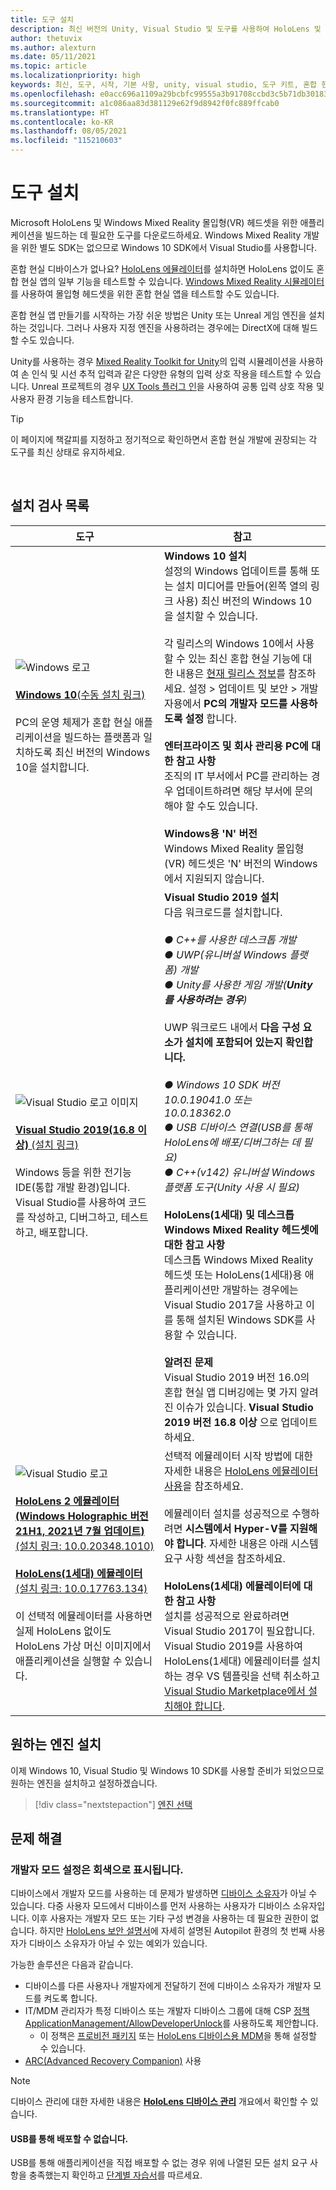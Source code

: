 ```yaml
---
title: 도구 설치
description: 최신 버전의 Unity, Visual Studio 및 도구를 사용하여 HoloLens 및 VR 개발에 권장되는 도구를 여기에서 시작합니다.
author: thetuvix
ms.author: alexturn
ms.date: 05/11/2021
ms.topic: article
ms.localizationpriority: high
keywords: 최신, 도구, 시작, 기본 사항, unity, visual studio, 도구 키트, 혼합 현실 헤드셋, windows mixed reality 헤드셋, 가상 현실 헤드셋, 설치, Windows, HoloLens, 에뮬레이터, unreal, openxr
ms.openlocfilehash: e0acc696a1109a29bcbfc99555a3b91708ccbd3c5b71db30183a085a19cd6c28
ms.sourcegitcommit: a1c086aa83d381129e62f9d8942f0fc889ffcab0
ms.translationtype: HT
ms.contentlocale: ko-KR
ms.lasthandoff: 08/05/2021
ms.locfileid: "115210603"
---
```

# <a name="install-the-tools"></a>도구 설치

Microsoft HoloLens 및 Windows Mixed Reality 몰입형(VR) 헤드셋을 위한 애플리케이션을 빌드하는 데 필요한 도구를 다운로드하세요. Windows Mixed Reality 개발을 위한 별도 SDK는 없으므로 Windows 10 SDK에서 Visual Studio를 사용합니다.

혼합 현실 디바이스가 없나요? [HoloLens 에뮬레이터](platform-capabilities-and-apis/using-the-hololens-emulator.md)를 설치하면 HoloLens 없이도 혼합 현실 앱의 일부 기능을 테스트할 수 있습니다. [Windows Mixed Reality 시뮬레이터](platform-capabilities-and-apis/using-the-windows-mixed-reality-simulator.md)를 사용하여 몰입형 헤드셋을 위한 혼합 현실 앱을 테스트할 수도 있습니다.

혼합 현실 앱 만들기를 시작하는 가장 쉬운 방법은 Unity 또는 Unreal 게임 엔진을 설치하는 것입니다. 그러나 사용자 지정 엔진을 사용하려는 경우에는 DirectX에 대해 빌드할 수도 있습니다.

Unity를 사용하는 경우 [Mixed Reality Toolkit for Unity](https://github.com/Microsoft/MixedRealityToolkit-Unity)의 입력 시뮬레이션을 사용하여 손 인식 및 시선 추적 입력과 같은 다양한 유형의 입력 상호 작용을 테스트할 수 있습니다. Unreal 프로젝트의 경우 [UX Tools 플러그 인](https://github.com/microsoft/MixedReality-UXTools-Unreal)을 사용하여 공통 입력 상호 작용 및 사용자 환경 기능을 테스트합니다.

>[!TIP]
>이 페이지에 책갈피를 지정하고 정기적으로 확인하면서 혼합 현실 개발에 권장되는 각 도구를 최신 상태로 유지하세요.

<br>

## <a name="installation-checklist"></a>설치 검사 목록

| 도구 | 참고 |
|---------|---------|
| ![Windows 로고](images/Windows10_logo.png)<br><br><a href="https://www.microsoft.com/software-download/windows10" target="_blank">**Windows 10**(수동 설치 링크)</a><br><br>PC의 운영 체제가 혼합 현실 애플리케이션을 빌드하는 플랫폼과 일치하도록 최신 버전의 Windows 10을 설치합니다.  | **Windows 10 설치** <br> 설정의 Windows 업데이트를 통해 또는 설치 미디어를 만들어(왼쪽 열의 링크 사용) 최신 버전의 Windows 10을 설치할 수 있습니다. <br><br>각 릴리스의 Windows 10에서 사용할 수 있는 최신 혼합 현실 기능에 대한 내용은 [현재 릴리스 정보](/windows/mixed-reality/enthusiast-guide/release-notes-october-2018.md)를 참조하세요. 설정 > 업데이트 및 보안 > 개발자용에서 **PC의 개발자 모드를 사용하도록 설정** 합니다. <br><br> **엔터프라이즈 및 회사 관리용 PC에 대한 참고 사항**<br>조직의 IT 부서에서 PC를 관리하는 경우 업데이트하려면 해당 부서에 문의해야 할 수도 있습니다. <br><br> **Windows용 'N' 버전**<br> Windows Mixed Reality 몰입형(VR) 헤드셋은 'N' 버전의 Windows에서 지원되지 않습니다. |
| ![Visual Studio 로고 이미지](images/visualstudio_logo.png)<br><br><a href="https://visualstudio.microsoft.com/downloads/" target="_blank">**Visual Studio 2019(16.8 이상)** (설치 링크)</a> <br><br>Windows 등을 위한 전기능 IDE(통합 개발 환경)입니다. Visual Studio를 사용하여 코드를 작성하고, 디버그하고, 테스트하고, 배포합니다. | **Visual Studio 2019 설치** <br> 다음 워크로드를 설치합니다. <br><br>*● C++를 사용한 데스크톱 개발*<br>*● UWP(유니버설 Windows 플랫폼) 개발*<br>*● Unity를 사용한 게임 개발(**Unity를 사용하려는 경우**)*<br><br>UWP 워크로드 내에서 **다음 구성 요소가 설치에 포함되어 있는지 확인합니다.**<br><br>*● Windows 10 SDK 버전 10.0.19041.0 또는 10.0.18362.0*<br>*● USB 디바이스 연결(USB를 통해 HoloLens에 배포/디버그하는 데 필요)*<br>*● C++(v142) 유니버설 Windows 플랫폼 도구(Unity 사용 시 필요)*<br><br>**HoloLens(1세대) 및 데스크톱 Windows Mixed Reality 헤드셋에 대한 참고 사항**<br>데스크톱 Windows Mixed Reality 헤드셋 또는 HoloLens(1세대)용 애플리케이션만 개발하는 경우에는 Visual Studio 2017을 사용하고 이를 통해 설치된 Windows SDK를 사용할 수 있습니다.<br><br>**알려진 문제**<br>Visual Studio 2019 버전 16.0의 혼합 현실 앱 디버깅에는 몇 가지 알려진 이슈가 있습니다.  **Visual Studio 2019 버전 16.8 이상** 으로 업데이트하세요. |
| ![Visual Studio 로고](images/HoloLensIcon.jpg)<br><br><a href="https://go.microsoft.com/fwlink/?linkid=2167725" target="_blank">**HoloLens 2 에뮬레이터(Windows Holographic 버전 21H1, 2021년 7월 업데이트)** (설치 링크: 10.0.20348.1010)</a><br> <br><a href="https://go.microsoft.com/fwlink/?linkid=2065980" target="_blank">**HoloLens(1세대) 에뮬레이터**(설치 링크: 10.0.17763.134)</a> <br><br>이 선택적 에뮬레이터를 사용하면 실제 HoloLens 없이도 HoloLens 가상 머신 이미지에서 애플리케이션을 실행할 수 있습니다.<br> <br> | 선택적 에뮬레이터 시작 방법에 대한 자세한 내용은 [HoloLens 에뮬레이터 사용](../develop/platform-capabilities-and-apis/using-the-hololens-emulator.md)을 참조하세요.<br> <br> 에뮬레이터 설치를 성공적으로 수행하려면 **시스템에서 Hyper-V를 지원해야 합니다**. 자세한 내용은 아래 시스템 요구 사항 섹션을 참조하세요. <br> <br> **HoloLens(1세대) 에뮬레이터에 대한 참고 사항** <br>  설치를 성공적으로 완료하려면 Visual Studio 2017이 필요합니다. Visual Studio 2019를 사용하여 HoloLens(1세대) 에뮬레이터를 설치하는 경우 VS 템플릿을 선택 취소하고 [Visual Studio Marketplace에서 설치해야 합니다](https://marketplace.visualstudio.com/items?itemName=WindowsMixedRealityteam.WindowsMixedRealityAppTemplatesVSIX). |

## <a name="install-your-engine-of-choice"></a>원하는 엔진 설치

이제 Windows 10, Visual Studio 및 Windows 10 SDK를 사용할 준비가 되었으므로 원하는 엔진을 설치하고 설정하겠습니다.

> [!div class="nextstepaction"]
> [엔진 선택](choosing-an-engine.md)

## <a name="troubleshooting"></a>문제 해결

### <a name="setting-developer-mode-is-grayed-out"></a>개발자 모드 설정은 회색으로 표시됩니다.

디바이스에서 개발자 모드를 사용하는 데 문제가 발생하면 [디바이스 소유자](/hololens/security-adminless-os)가 아닐 수 있습니다. 다중 사용자 모드에서 디바이스를 먼저 사용하는 사용자가 디바이스 소유자입니다. 이후 사용자는 개발자 모드 또는 기타 구성 변경을 사용하는 데 필요한 권한이 없습니다. 하지만 [HoloLens 보안 설명서](/hololens/security-adminless-os#device-owner)에 자세히 설명된 Autopilot 환경의 첫 번째 사용자가 디바이스 소유자가 아닐 수 있는 예외가 있습니다.

가능한 솔루션은 다음과 같습니다.

* 디바이스를 다른 사용자나 개발자에게 전달하기 전에 디바이스 소유자가 개발자 모드를 켜도록 합니다.
* IT/MDM 관리자가 특정 디바이스 또는 개발자 디바이스 그룹에 대해 CSP [정책 ApplicationManagement/AllowDeveloperUnlock](/windows/client-management/mdm/policy-csp-applicationmanagement#applicationmanagement-allowdeveloperunlock)를 사용하도록 제안합니다.
    * 이 정책은 [프로비전 패키지](/hololens/hololens-provisioning) 또는 [HoloLens 디바이스용 MDM](/hololens/hololens-mdm-configure)을 통해 설정할 수 있습니다.
* [ARC(Advanced Recovery Companion)](/hololens/hololens-recovery) 사용

> [!NOTE]
> 디바이스 관리에 대한 자세한 내용은 **[HoloLens 디바이스 관리](/hololens/hololens-csp-policy-overview)** 개요에서 확인할 수 있습니다.

#### <a name="i-cant-deploy-over-usb"></a>USB를 통해 배포할 수 없습니다.

USB를 통해 애플리케이션을 직접 배포할 수 없는 경우 위에 나열된 모든 설치 요구 사항을 충족했는지 확인하고 [단계별 자습서](unity/tutorials/mr-learning-base-02.md#building-your-application-to-your-hololens-2)를 따르세요.
